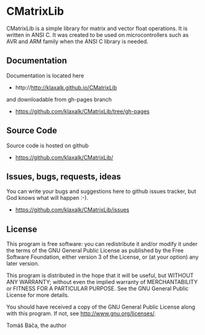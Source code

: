 CMatrixLib
===============

CMatrixLib is a simple library for matrix and vector float operations. It is written in 
ANSI C. It was created to be used on microcontrollers such as AVR and ARM family
when the ANSI C library is needed.

Documentation
-------------

Documentation is located here
* http://http://klaxalk.github.io/CMatrixLib

and downloadable from gh-pages branch
* https://github.com/klaxalk/CMatrixLib/tree/gh-pages

Source Code
-----------

Source code is hosted on github
* https://github.com/klaxalk/CMatrixLib/

Issues, bugs, requests, ideas
-----------------------------

You can write your bugs and suggestions here to github issues tracker, but God knows what will happen :-).

* https://github.com/klaxalk/CMatrixLib/issues

License
-------

This program is free software: you can redistribute it and/or modify
it under the terms of the GNU General Public License as published by
the Free Software Foundation, either version 3 of the License, or
(at your option) any later version.

This program is distributed in the hope that it will be useful,
but WITHOUT ANY WARRANTY; without even the implied warranty of
MERCHANTABILITY or FITNESS FOR A PARTICULAR PURPOSE.  See the
GNU General Public License for more details.

You should have received a copy of the GNU General Public License
along with this program.  If not, see <http://www.gnu.org/licenses/>.

Tomáš Báča, the author
